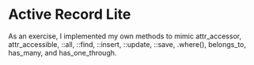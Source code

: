 Active Record Lite
=================

As an exercise, I implemented my own methods to mimic attr_accessor, attr_accessible, ::all, ::find, ::insert, ::update, ::save, .where(), belongs_to, has_many, and has_one_through.
